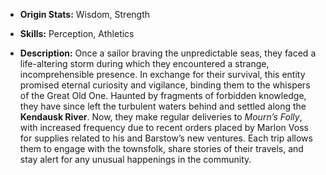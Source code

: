 - **Origin Stats:** Wisdom, Strength

- **Skills:** Perception, Athletics

- **Description:** Once a sailor braving the unpredictable seas, they faced a life-altering storm during which they encountered a strange, incomprehensible presence. In exchange for their survival, this entity promised eternal curiosity and vigilance, binding them to the whispers of the Great Old One. Haunted by fragments of forbidden knowledge, they have since left the turbulent waters behind and settled along the **Kendausk River**. Now, they make regular deliveries to _Mourn’s Folly_, with increased frequency due to recent orders placed by Marlon Voss for supplies related to his and Barstow’s new ventures. Each trip allows them to engage with the townsfolk, share stories of their travels, and stay alert for any unusual happenings in the community.